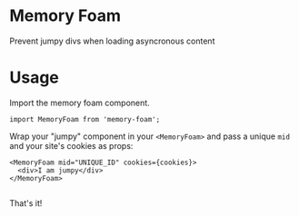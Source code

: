 # Memory Foam 
Prevent jumpy divs when loading asyncronous content

# Usage
Import the memory foam component. 

```
import MemoryFoam from 'memory-foam';
```  

Wrap your "jumpy" component in your `<MemoryFoam>` and pass a unique `mid` and your site's cookies as props:  
```
<MemoryFoam mid="UNIQUE_ID" cookies={cookies}>
  <div>I am jumpy</div>
</MemoryFoam>
  
```
    
That's it!

